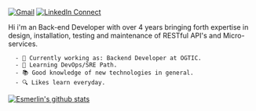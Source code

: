 [![Gmail](https://img.shields.io/badge/gmail-%23B23121.svg?&style=for-the-badge&logo=gmail&logoColor=white
)](mailto:esmerlinjm@gmail.com?subject=From%20GitHub&cc=esmerlinjm@gmail.com&body=Hi,%20there.%20Found%20you%20from%20GitHub.)
[![LinkedIn Connect](https://img.shields.io/badge/linkedin-%230077B5.svg?&style=for-the-badge&logo=linkedin&logoColor=white)](https://www.linkedin.com/in/esmerlin-joel-mieses-18058814a/)
<!-- [![website](https://img.shields.io/badge/PortfolioWebsite-EsmerlinJM-2648ff?style=for-the-badge&logo=google-chrome&logoColor=white)](https://esmerlinjm.github.io/) -->

Hi i'm an Back-end Developer with over 4 years bringing forth expertise in design, installation, testing and maintenance of RESTful API's and Micro-services.


  
      - 🏢 Currently working as: Backend Developer at OGTIC.
      - 🌱 Learning DevOps/SRE Path.
      - 📚 Good knowledge of new technologies in general.
      - 🔍 Likes learn everyday.
	




<a href="https://github.com/EsmerlinJM">
 <img align="center" src="https://github-readme-stats.vercel.app/api?username=EsmerlinJM&count_private=true&show_icons=true&theme=light&line_height=27" alt="Esmerlin's github stats"/>
</a>
